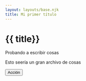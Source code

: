 ```yaml
---
layout: layouts/base.njk
title: Mi primer título
---
```


# {{ title}}

Probando a escribir cosas

Esto seería un gran archivo de cosas

<button class="bg-primary text-white">Acción</button>
